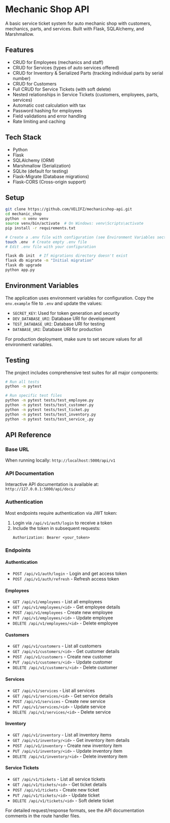 # Mechanic Shop API

A basic service ticket system for auto mechanic shop with customers, mechanics, parts, and services. Built with Flask, SQLAlchemy, and Marshmallow.

## Features

-  CRUD for Employees (mechanics and staff)
-  CRUD for Services (types of auto services offered)
-  CRUD for Inventory & Serialized Parts (tracking individual parts by serial number)
-  CRUD for Customers
-  Full CRUD for Service Tickets (with soft delete)
-  Nested relationships in Service Tickets (customers, employees, parts, services)
-  Automatic cost calculation with tax
-  Password hashing for employees
-  Field validations and error handling
-  Rate limiting and caching


## Tech Stack

- Python
- Flask
- SQLAlchemy (ORM)
- Marshmallow (Serialization)
- SQLite (default for testing)
- Flask-Migrate (Database migrations)
- Flask-CORS (Cross-origin support)

## Setup

```bash
git clone https://github.com/VELIFZ/mechanicshop-api.git
cd mechanic_shop
python -m venv venv
source venv/bin/activate  # On Windows: venv\Scripts\activate
pip install -r requirements.txt

# Create a .env file with configuration (see Environment Variables section)
touch .env  # Create empty .env file
# Edit .env file with your configuration

flask db init  # If migrations directory doesn't exist
flask db migrate -m "Initial migration"
flask db upgrade
python app.py
```

## Environment Variables

The application uses environment variables for configuration. Copy the `env.example` file to `.env` and update the values:

- `SECRET_KEY`: Used for token generation and security
- `DEV_DATABASE_URI`: Database URI for development
- `TEST_DATABASE_URI`: Database URI for testing
- `DATABASE_URI`: Database URI for production

For production deployment, make sure to set secure values for all environment variables.

## Testing

The project includes comprehensive test suites for all major components:

```bash
# Run all tests
python -m pytest

# Run specific test files
python -m pytest tests/test_employee.py
python -m pytest tests/test_customer.py
python -m pytest tests/test_ticket.py
python -m pytest tests/test_inventory.py
python -m pytest tests/test_service_.py

```

## API Reference

### Base URL
When running locally: `http://localhost:5000/api/v1`

### API Documentation
Interactive API documentation is available at: `http://127.0.0.1:5000/api/docs/`

### Authentication
Most endpoints require authentication via JWT token:
1. Login via `/api/v1/auth/login` to receive a token
2. Include the token in subsequent requests:
   ```
   Authorization: Bearer <your_token>
   ```

### Endpoints

#### Authentication
- `POST /api/v1/auth/login` - Login and get access token
- `POST /api/v1/auth/refresh` - Refresh access token

#### Employees
- `GET /api/v1/employees` - List all employees
- `GET /api/v1/employees/<id>` - Get employee details
- `POST /api/v1/employees` - Create new employee
- `PUT /api/v1/employees/<id>` - Update employee
- `DELETE /api/v1/employees/<id>` - Delete employee

#### Customers
- `GET /api/v1/customers` - List all customers
- `GET /api/v1/customers/<id>` - Get customer details
- `POST /api/v1/customers` - Create new customer
- `PUT /api/v1/customers/<id>` - Update customer
- `DELETE /api/v1/customers/<id>` - Delete customer

#### Services
- `GET /api/v1/services` - List all services
- `GET /api/v1/services/<id>` - Get service details
- `POST /api/v1/services` - Create new service
- `PUT /api/v1/services/<id>` - Update service
- `DELETE /api/v1/services/<id>` - Delete service

#### Inventory
- `GET /api/v1/inventory` - List all inventory items
- `GET /api/v1/inventory/<id>` - Get inventory item details
- `POST /api/v1/inventory` - Create new inventory item
- `PUT /api/v1/inventory/<id>` - Update inventory item
- `DELETE /api/v1/inventory/<id>` - Delete inventory item

#### Service Tickets
- `GET /api/v1/tickets` - List all service tickets
- `GET /api/v1/tickets/<id>` - Get ticket details
- `POST /api/v1/tickets` - Create new ticket
- `PUT /api/v1/tickets/<id>` - Update ticket
- `DELETE /api/v1/tickets/<id>` - Soft delete ticket

For detailed request/response formats, see the API documentation comments in the route handler files.
